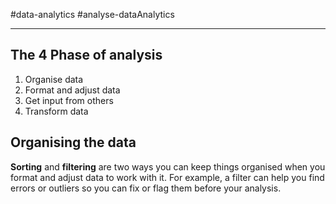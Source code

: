 #data-analytics 
#analyse-dataAnalytics 

---
## The 4 Phase of analysis
1. Organise data
2. Format and adjust data
3. Get input from others
4. Transform data

## Organising the data

**Sorting** and **filtering** are two ways you can keep things organised when you format and adjust data to work with it. For example, a filter can help you find errors or outliers so you can fix or flag them before your analysis.

